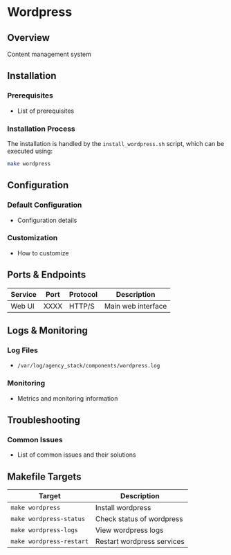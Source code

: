 # Wordpress

## Overview
Content management system

## Installation

### Prerequisites
- List of prerequisites

### Installation Process
The installation is handled by the `install_wordpress.sh` script, which can be executed using:

```bash
make wordpress
```

## Configuration

### Default Configuration
- Configuration details

### Customization
- How to customize

## Ports & Endpoints

| Service | Port | Protocol | Description |
|---------|------|----------|-------------|
| Web UI  | XXXX | HTTP/S   | Main web interface |

## Logs & Monitoring

### Log Files
- `/var/log/agency_stack/components/wordpress.log`

### Monitoring
- Metrics and monitoring information

## Troubleshooting

### Common Issues
- List of common issues and their solutions

## Makefile Targets

| Target | Description |
|--------|-------------|
| `make wordpress` | Install wordpress |
| `make wordpress-status` | Check status of wordpress |
| `make wordpress-logs` | View wordpress logs |
| `make wordpress-restart` | Restart wordpress services |
